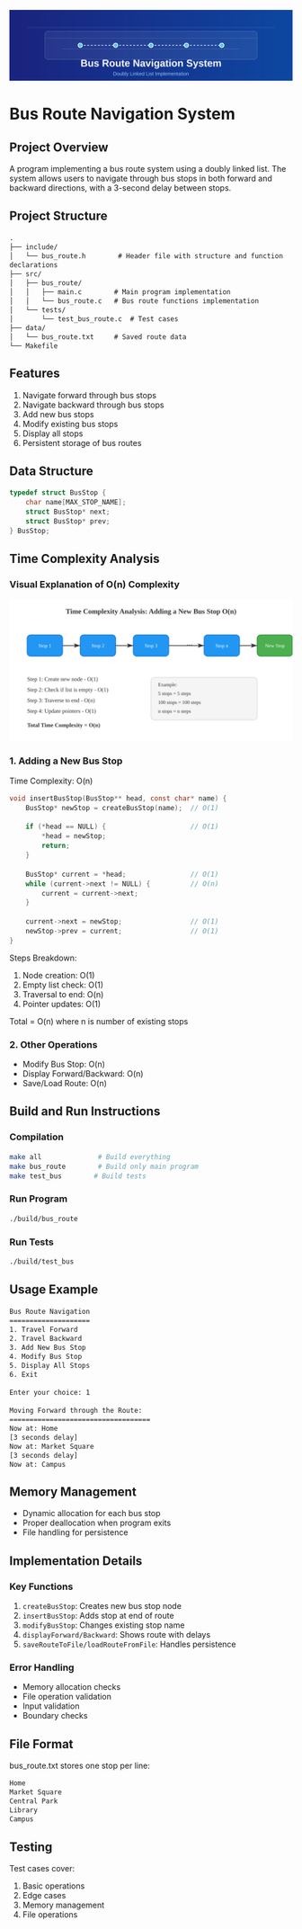 ![Bus Route Navigation System](./images/bus-route-header-alt.svg)
# Bus Route Navigation System

## Project Overview
A program implementing a bus route system using a doubly linked list. The system allows users to navigate through bus stops in both forward and backward directions, with a 3-second delay between stops.

## Project Structure
```
.
├── include/
│   └── bus_route.h        # Header file with structure and function declarations
├── src/
│   ├── bus_route/
│   │   ├── main.c        # Main program implementation
│   │   └── bus_route.c   # Bus route functions implementation
│   └── tests/
│       └── test_bus_route.c  # Test cases
├── data/
│   └── bus_route.txt     # Saved route data
└── Makefile
```

## Features
1. Navigate forward through bus stops
2. Navigate backward through bus stops
3. Add new bus stops
4. Modify existing bus stops
5. Display all stops
6. Persistent storage of bus routes

## Data Structure
```c
typedef struct BusStop {
    char name[MAX_STOP_NAME];
    struct BusStop* next;
    struct BusStop* prev;
} BusStop;
```

## Time Complexity Analysis
### Visual Explanation of O(n) Complexity
![Time Complexity Visualization](./images/complexity-diagram.svg)

### 1. Adding a New Bus Stop
Time Complexity: O(n)
```c
void insertBusStop(BusStop** head, const char* name) {
    BusStop* newStop = createBusStop(name);  // O(1)
    
    if (*head == NULL) {                     // O(1)
        *head = newStop;
        return;
    }
    
    BusStop* current = *head;                // O(1)
    while (current->next != NULL) {          // O(n)
        current = current->next;
    }
    
    current->next = newStop;                 // O(1)
    newStop->prev = current;                 // O(1)
}
```

Steps Breakdown:
1. Node creation: O(1)
2. Empty list check: O(1)
3. Traversal to end: O(n)
4. Pointer updates: O(1)

Total = O(n) where n is number of existing stops

### 2. Other Operations
- Modify Bus Stop: O(n)
- Display Forward/Backward: O(n)
- Save/Load Route: O(n)

## Build and Run Instructions

### Compilation
```bash
make all              # Build everything
make bus_route        # Build only main program
make test_bus        # Build tests
```

### Run Program
```bash
./build/bus_route
```

### Run Tests
```bash
./build/test_bus
```

## Usage Example
```
Bus Route Navigation
====================
1. Travel Forward
2. Travel Backward
3. Add New Bus Stop
4. Modify Bus Stop
5. Display All Stops
6. Exit

Enter your choice: 1

Moving Forward through the Route:
===================================
Now at: Home
[3 seconds delay]
Now at: Market Square
[3 seconds delay]
Now at: Campus
```

## Memory Management
- Dynamic allocation for each bus stop
- Proper deallocation when program exits
- File handling for persistence

## Implementation Details

### Key Functions
1. `createBusStop`: Creates new bus stop node
2. `insertBusStop`: Adds stop at end of route
3. `modifyBusStop`: Changes existing stop name
4. `displayForward/Backward`: Shows route with delays
5. `saveRouteToFile/loadRouteFromFile`: Handles persistence

### Error Handling
- Memory allocation checks
- File operation validation
- Input validation
- Boundary checks

## File Format
bus_route.txt stores one stop per line:
```
Home
Market Square
Central Park
Library
Campus
```

## Testing
Test cases cover:
1. Basic operations
2. Edge cases
3. Memory management
4. File operations
